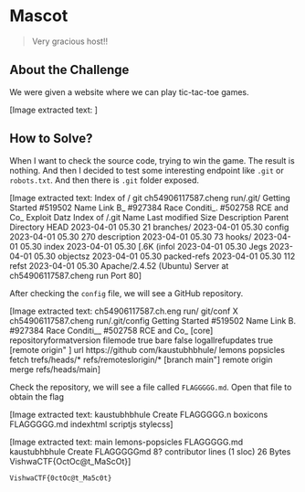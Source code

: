 # Mascot
> Very gracious host!!

## About the Challenge
We were given a website where we can play tic-tac-toe games.


[Image extracted text: ]


## How to Solve?
When I want to check the source code, trying to win the game. The result is nothing. And then I decided to test some interesting endpoint like `.git` or `robots.txt`. And then there is `.git` folder exposed.


[Image extracted text: Index of / git
ch54906117587.cheng run/.git/
Getting Started
#519502 Name Link B_
#927384 Race Conditi_.
#502758 RCE and Co_
Exploit Datz
Index of /.git
Name
Last modified
Size Description
Parent Directory
HEAD
2023-04-01 05.30
21
branches/
2023-04-01 05.30
config
2023-04-01 05.30
270
description
2023-04-01 05.30
73
hooks/
2023-04-01 05.30
index
2023-04-01 05.30 [.6K
(infol
2023-04-01 05.30
Jegs
2023-04-01 05.30
objectsz
2023-04-01 05.30
packed-refs
2023-04-01 05.30
112
refst
2023-04-01 05.30
Apache/2.4.52 (Ubuntu) Server at ch54906117587.cheng run Port 80]


After checking the `config` file, we will see a GitHub repository.


[Image extracted text: ch54906117587.ch.eng run/ git/conf X
ch54906117587.cheng run/.git/config
Getting Started
#519502 Name Link B.
#927384 Race Conditi__
#502758 RCE and Co_
[core]
repositoryformatversion
filemode
true
bare
false
logallrefupdates
true
[remote
origin" ]
url
https://github
com/kaustubhbhule/ lemons
popsicles
fetch
trefs/heads/* refs/remoteslorigin/*
[branch
main"]
remote
origin
merge
refs/heads/main]


Check the repository, we will see a file called `FLAGGGGG.md`. Open that file to obtain the flag


[Image extracted text: kaustubhbhule Create FLAGGGGG.n
boxicons
FLAGGGGG.md
indexhtml
scriptjs
stylecss]



[Image extracted text: main
lemons-popsicles
FLAGGGGG.md
kaustubhbhule Create FLAGGGGGmd
8?
contributor
lines (1 sloc)
26 Bytes
VishwaCTF{OctOc@t_MaScOt}]


```
VishwaCTF{0ctOc@t_Ma5c0t}
```